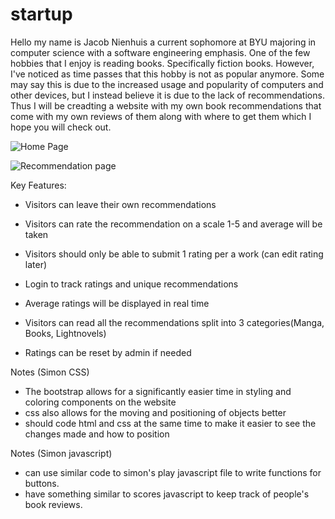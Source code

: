 # startup
Hello my name is Jacob Nienhuis a current sophomore at BYU majoring in computer science with a software engineering emphasis.
One of the few hobbies that I enjoy is reading books. Specifically fiction books. However, I've noticed as time passes that this hobby is not as popular anymore.
Some may say this is due to the increased usage and popularity of computers and other devices, but I instead believe it is due to the lack of recommendations.
Thus I will be creadting a website with my own book recommendations that come with my own reviews of them along with where to get them which I hope you will check out.

![Home Page](https://user-images.githubusercontent.com/100976795/215240395-e2aeea84-c5f0-4292-b93e-d1c9eae6d283.jpg)


![Recommendation page](https://user-images.githubusercontent.com/100976795/215240418-43d608db-efef-4803-83be-8768df017c64.jpg)

Key Features:

- Visitors can leave their own recommendations

- Visitors can rate the recommendation on a scale 1-5 and average will be taken

- Visitors should only be able to submit 1 rating per a work (can edit rating later)

- Login to track ratings and unique recommendations

- Average ratings will be displayed in real time

- Visitors can read all the recommendations split into 3 categories(Manga, Books, Lightnovels)

- Ratings can be reset by admin if needed


Notes (Simon CSS)

- The bootstrap allows for a significantly easier time in styling and coloring components on the website
- css also allows for the moving and positioning of objects better
- should code html and css at the same time to make it easier to see the changes made and how to position

Notes (Simon javascript)

- can use similar code to simon's play javascript file to write functions for buttons.
- have something similar to scores javascript to keep track of people's book reviews.
